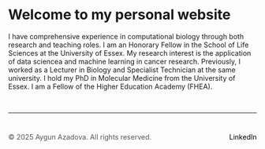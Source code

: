 

 &nbsp;  <!-- This creates a blank space -->
 

# Welcome to my personal website

I have comprehensive experience in computational biology through both research and teaching roles. I am an Honorary Fellow in the School of Life Sciences at the University of Essex. My research interest is the application of data sciencea and machine learning in cancer research. Previously, I worked as a Lecturer in Biology and Specialist Technician at the same university. I hold my PhD in Molecular Medicine from the University of Essex. I am a Fellow of the Higher Education Academy (FHEA).



 &nbsp;  <!-- This creates a blank space -->
 
---

<div style="margin-top: 40px; font-size: 14px; color: #555;">
  <p>
    © 2025 Aygun Azadova. All rights reserved.
    <span style="float: right;">
      <a href="https://www.linkedin.com/in/aygunazadova/" target="_blank" style="color: black; text-decoration: none;">LinkedIn</a>
    </span>
  </p>
</div>
